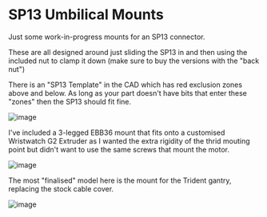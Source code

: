 # SP13 Umbilical Mounts

Just some work-in-progress mounts for an SP13 connector.

These are all designed around just sliding the SP13 in and then using the included nut to clamp it down (make sure to buy the versions with the "back nut")

There is an "SP13 Template" in the CAD which has red exclusion zones above and below. As long as your part doesn't have bits that enter these "zones" then the SP13 should fit fine.

![image](https://github.com/Esoterical/PrinterMods/assets/124253477/551adfa2-bdef-4a6e-85e0-e0674752fe3f)


I've included a 3-legged EBB36 mount that fits onto a customised Wristwatch G2 Extruder as I wanted the extra rigidity of the thrid mouting point but didn't want to use the same screws that mount the motor.

![image](https://github.com/Esoterical/PrinterMods/assets/124253477/d70c22f4-1c9e-42df-b716-80c5f2f61bf7)


The most "finalised" model here is the mount for the Trident gantry, replacing the stock cable cover.

![image](https://github.com/Esoterical/PrinterMods/assets/124253477/4996254b-0d68-4980-bb33-8f3c3ebc0843)
